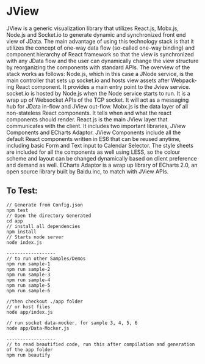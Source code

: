 # JView

JView is a generic visualization library that utilizes React.js, Mobx.js, Node.js and Socket.io to generate dynamic and synchronized front end view of JData. The main advantage of using this technology stack is that it utilizes the concept of one-way data flow (so-called one-way binding) and component hierarchy of React framework so that the view is synchronized with any JData flow and the user can dynamically change the view structure by reorganizing the components with standard APIs.
The overview of the stack works as follows: 
Node.js, which in this case a JNode service, is the main controller that sets up socket.io and hosts view assets after Webpack-ing React component. It provides a main entry point to the Jview service.
socket.io is hosted by Node.js when the Node service starts to run. It is a wrap up of Websocket APIs of the TCP socket. It will act as a messaging hub for JData in-flow and JView out-flow.
Mobx.js is the data layer of all non-stateless React components. It tells when and what the react components should render.
React.js is the main JView layer that communicates with the client. It includes two important libraries, JView Components and ECharts Adaptor. JView Components include all the default  React components written in ES6 that can be reused anytime, including basic Form and Text input to Calendar Selector. The style sheets are included for all the components as well using LESS, so the colour scheme and layout can be changed dynamically based on client preference and demand as well. ECharts Adaptor is a wrap up library of ECharts 2.0, an open source library built by Baidu.inc, to match with JView APIs.

## To Test:
```
// Generate from Config.json
npm test 
// Open the directory Generated
cd app
// install all dependencies
npm install
// Starts node server
node index.js 

------------------
// to run other Samples/Demos
npm run sample-1
npm run sample-2
npm run sample-3
npm run sample-4
npm run sample-5
npm run sample-6

//then checkout ./app folder
// or host files
node app/index.js

// run socket data-mocker, for sample 3, 4, 5, 6
node app/Data-Mocker.js

------------------
// to read beautified code, run this after compilation and generation of the app folder
npm run beautify
```